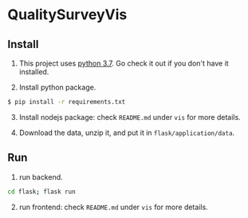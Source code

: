 # QualitySurveyVis

## Install

1. This project uses [python 3.7](https://www.python.org/). Go check it out if you don't have it installed.

2. Install python package.
```sh
$ pip install -r requirements.txt
```

3. Install nodejs package: check `README.md` under `vis` for more details.

4. Download the data, unzip it, and put it in `flask/application/data`.

## Run

1. run backend. 
```sh
cd flask; flask run
```

2. run frontend: check `README.md` under `vis` for more details.